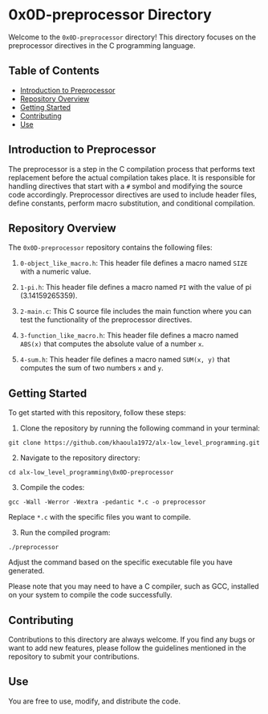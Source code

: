 # 0x0D-preprocessor Directory

Welcome to the `0x0D-preprocessor` directory! This directory focuses on the preprocessor directives in the C programming language.

## Table of Contents

- [Introduction to Preprocessor](#introduction-to-preprocessor)
- [Repository Overview](#repository-overview)
- [Getting Started](#getting-started)
- [Contributing](#contributing)
- [Use](#use)

## Introduction to Preprocessor

The preprocessor is a step in the C compilation process that performs text replacement before the actual compilation takes place. It is responsible for handling directives that start with a `#` symbol and modifying the source code accordingly. Preprocessor directives are used to include header files, define constants, perform macro substitution, and conditional compilation.

## Repository Overview

The `0x0D-preprocessor` repository contains the following files:

1. `0-object_like_macro.h`: This header file defines a macro named `SIZE` with a numeric value.

2. `1-pi.h`: This header file defines a macro named `PI` with the value of pi (3.14159265359).

3. `2-main.c`: This C source file includes the main function where you can test the functionality of the preprocessor directives.

4. `3-function_like_macro.h`: This header file defines a macro named `ABS(x)` that computes the absolute value of a number `x`.

5. `4-sum.h`: This header file defines a macro named `SUM(x, y)` that computes the sum of two numbers `x` and `y`.

## Getting Started

To get started with this repository, follow these steps:

1. Clone the repository by running the following command in your terminal:
```   
git clone https://github.com/khaoula1972/alx-low_level_programming.git
``` 
2. Navigate to the repository directory:
```
cd alx-low_level_programming\0x0D-preprocessor
```
3. Compile the codes:
``` 
gcc -Wall -Werror -Wextra -pedantic *.c -o preprocessor
``` 
Replace `*.c` with the specific files you want to compile.

3. Run the compiled program:
``` 
./preprocessor
``` 
Adjust the command based on the specific executable file you have generated.

Please note that you may need to have a C compiler, such as GCC, installed on your system to compile the code successfully.

## Contributing

Contributions to this directory are always welcome. If you find any bugs or want to add new features, please follow the guidelines mentioned in the repository to submit your contributions.

## Use

You are free to use, modify, and distribute the code.
